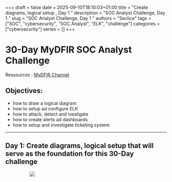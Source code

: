 +++ 
draft = false
date = 2025-09-10T18:10:03+01:00
title = "Create diagrams, logical setup , Day 1 "
description = "SOC Analyst Challenge, Day 1 "
slug = "SOC Analyst Challenge, Day 1 "
authors = "Seclice"
tags = ["SOC", "cybersecurity", "SOC Analyst", "ELK", "challenge"]
categories = ["cybersecurity"]
series = []
+++


# 30-Day MyDFIR SOC Analyst Challenge 

Ressources : [MyDFIR Channel](https://www.youtube.com/@MyDFIR/videos)

## Objectives:

- how to draw a logical diagram
- how to setup ad configure ELK
- how to attack, detect and ivestigate
- how to create alerts ad dashboards
- how to setup and investigate ticketing system

---

## Day 1: Create diagrams, logical setup that will serve as the foundation for this 30-Day challenge

<img src="/images/diagram1.png" style="display: block; margin: auto; max-width: 70%;" />

